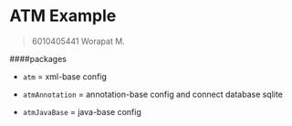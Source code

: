 # ATM Example

>6010405441 Worapat M.

####packages

- `atm` = xml-base config

- `atmAnnotation` = annotation-base config and connect database sqlite

- `atmJavaBase` = java-base config



